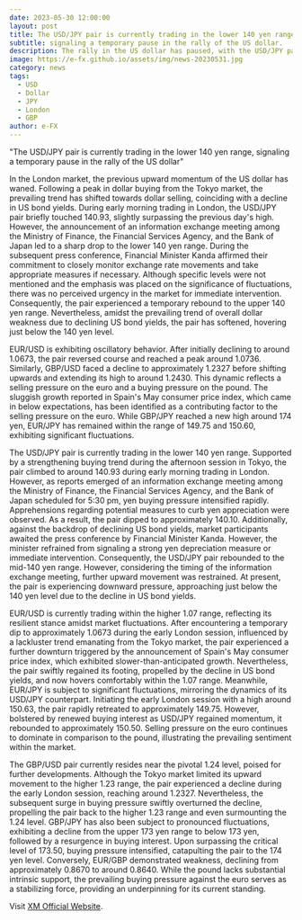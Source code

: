 ```yaml
---
date: 2023-05-30 12:00:00
layout: post
title: The USD/JPY pair is currently trading in the lower 140 yen range
subtitle: signaling a temporary pause in the rally of the US dollar.
description: The rally in the US dollar has paused, with the USD/JPY pair trading in the low 140 yen range.
image: https://e-fx.github.io/assets/img/news-20230531.jpg
category: news
tags:
  - USD
  - Dollar
  - JPY
  - London
  - GBP
author: e-FX
---
```


"The USD/JPY pair is currently trading in the lower 140 yen range, signaling a temporary pause in the rally of the US dollar"

In the London market, the previous upward momentum of the US dollar has waned. Following a peak in dollar buying from the Tokyo market, the prevailing trend has shifted towards dollar selling, coinciding with a decline in US bond yields. During early morning trading in London, the USD/JPY pair briefly touched 140.93, slightly surpassing the previous day's high. However, the announcement of an information exchange meeting among the Ministry of Finance, the Financial Services Agency, and the Bank of Japan led to a sharp drop to the lower 140 yen range. During the subsequent press conference, Financial Minister Kanda affirmed their commitment to closely monitor exchange rate movements and take appropriate measures if necessary. Although specific levels were not mentioned and the emphasis was placed on the significance of fluctuations, there was no perceived urgency in the market for immediate intervention. Consequently, the pair experienced a temporary rebound to the upper 140 yen range. Nevertheless, amidst the prevailing trend of overall dollar weakness due to declining US bond yields, the pair has softened, hovering just below the 140 yen level.

EUR/USD is exhibiting oscillatory behavior. After initially declining to around 1.0673, the pair reversed course and reached a peak around 1.0736. Similarly, GBP/USD faced a decline to approximately 1.2327 before shifting upwards and extending its high to around 1.2430. This dynamic reflects a selling pressure on the euro and a buying pressure on the pound. The sluggish growth reported in Spain's May consumer price index, which came in below expectations, has been identified as a contributing factor to the selling pressure on the euro. While GBP/JPY reached a new high around 174 yen, EUR/JPY has remained within the range of 149.75 and 150.60, exhibiting significant fluctuations.

The USD/JPY pair is currently trading in the lower 140 yen range. Supported by a strengthening buying trend during the afternoon session in Tokyo, the pair climbed to around 140.93 during early morning trading in London. However, as reports emerged of an information exchange meeting among the Ministry of Finance, the Financial Services Agency, and the Bank of Japan scheduled for 5:30 pm, yen buying pressure intensified rapidly. Apprehensions regarding potential measures to curb yen appreciation were observed. As a result, the pair dipped to approximately 140.10. Additionally, against the backdrop of declining US bond yields, market participants awaited the press conference by Financial Minister Kanda. However, the minister refrained from signaling a strong yen depreciation measure or immediate intervention. Consequently, the USD/JPY pair rebounded to the mid-140 yen range. However, considering the timing of the information exchange meeting, further upward movement was restrained. At present, the pair is experiencing downward pressure, approaching just below the 140 yen level due to the decline in US bond yields.


EUR/USD is currently trading within the higher 1.07 range, reflecting its resilient stance amidst market fluctuations. After encountering a temporary dip to approximately 1.0673 during the early London session, influenced by a lackluster trend emanating from the Tokyo market, the pair experienced a further downturn triggered by the announcement of Spain's May consumer price index, which exhibited slower-than-anticipated growth. Nevertheless, the pair swiftly regained its footing, propelled by the decline in US bond yields, and now hovers comfortably within the 1.07 range. Meanwhile, EUR/JPY is subject to significant fluctuations, mirroring the dynamics of its USD/JPY counterpart. Initiating the early London session with a high around 150.63, the pair rapidly retreated to approximately 149.75. However, bolstered by renewed buying interest as USD/JPY regained momentum, it rebounded to approximately 150.50. Selling pressure on the euro continues to dominate in comparison to the pound, illustrating the prevailing sentiment within the market.

The GBP/USD pair currently resides near the pivotal 1.24 level, poised for further developments. Although the Tokyo market limited its upward movement to the higher 1.23 range, the pair experienced a decline during the early London session, reaching around 1.2327. Nevertheless, the subsequent surge in buying pressure swiftly overturned the decline, propelling the pair back to the higher 1.23 range and even surmounting the 1.24 level. GBP/JPY has also been subject to pronounced fluctuations, exhibiting a decline from the upper 173 yen range to below 173 yen, followed by a resurgence in buying interest. Upon surpassing the critical level of 173.50, buying pressure intensified, catapulting the pair to the 174 yen level. Conversely, EUR/GBP demonstrated weakness, declining from approximately 0.8670 to around 0.8640. While the pound lacks substantial intrinsic support, the prevailing buying pressure against the euro serves as a stabilizing force, providing an underpinning for its current standing.



Visit [XM Official Website](https://clicks.pipaffiliates.com/c?c=550036&l=en&p=0).